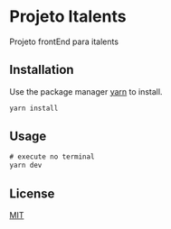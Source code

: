 # Projeto Italents

Projeto frontEnd para italents

## Installation

Use the package manager [yarn](https://pip.pypa.io/en/stable/) to install.

```bash
yarn install
```

## Usage

```javaScript
# execute no terminal
yarn dev

```

## License

[MIT](https://choosealicense.com/licenses/mit/)
